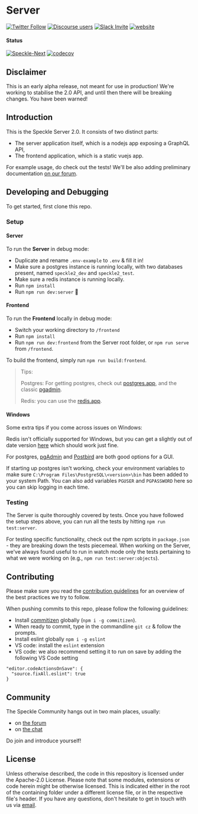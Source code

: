 # Server

[![Twitter Follow](https://img.shields.io/twitter/follow/SpeckleSystems?style=social)](https://twitter.com/SpeckleSystems) [![Discourse users](https://img.shields.io/discourse/users?server=https%3A%2F%2Fdiscourse.speckle.works&style=flat-square)](https://discourse.speckle.works)
[![Slack Invite](https://img.shields.io/badge/-slack-grey?style=flat-square&logo=slack)](https://speckle-works.slack.com/join/shared_invite/enQtNjY5Mzk2NTYxNTA4LTU4MWI5ZjdhMjFmMTIxZDIzOTAzMzRmMTZhY2QxMmM1ZjVmNzJmZGMzMDVlZmJjYWQxYWU0MWJkYmY3N2JjNGI) [![website](https://img.shields.io/badge/www-speckle.systems-royalblue?style=flat-square)](https://speckle.systems)

#### Status

[![Speckle-Next](https://circleci.com/gh/specklesystems/Server.svg?style=svg&circle-token=76eabd350ea243575cbb258b746ed3f471f7ac29)](https://github.com/Speckle-Next/SpeckleServer/) [![codecov](https://codecov.io/gh/Speckle-Next/SpeckleServer/branch/master/graph/badge.svg?token=PHZWVNUVFE)](https://codecov.io/gh/Speckle-Next/SpeckleServer)

## Disclaimer
This is an early alpha release, not meant for use in production! We're working to stabilise the 2.0 API, and until then there will be breaking changes. You have been warned!

## Introduction

This is the Speckle Server 2.0. It consists of two distinct parts: 

- The server application itself, which is a nodejs app exposing a GraphQL API,
- The frontend application, which is a static vuejs app.

For example usage, do check out the tests! We'll be also adding preliminary documentation [on our forum](https://discourse.speckle.works/c/speckle-insider/10).

## Developing and Debugging

To get started, first clone this repo. 

### Setup

#### Server

To run the **Server** in debug mode:

- Duplicate and rename `.env-example` to `.env` & fill it in! 
- Make sure a postgres instance is running locally, with two databases present, named `speckle2_dev` and `speckle2_test`.
- Make sure a redis instance is running locally. 
- Run `npm install`
- Run `npm run dev:server` 🚀

#### Frontend

To run the **Frontend** locally in debug mode:

- Switch your working directory to `/frontend`
- Run `npm install`
- Run `npm run dev:frontend` from the Server root folder, or `npm run serve` from `/frontend`. 

To build the frontend, simply run `npm run build:frontend`. 

> Tips: 
> 
> Postgres: For getting postgres, check out [postgres.app](https://postgresapp.com/), and the classic [pgadmin](https://www.pgadmin.org/download/pgadmin-4-macos/).
> 
> Redis: you can use the [redis.app](https://jpadilla.github.io/redisapp/).

#### Windows

Some extra tips if you come across issues on Windows:

Redis isn't officially supported for Windows, but you can get a slightly out of date version [here](https://github.com/microsoftarchive/redis/releases/tag/win-3.0.504) which should work just fine.

For postgres, [pgAdmin](https://www.pgadmin.org/download/pgadmin-4-windows/) and [Postbird](https://github.com/Paxa/postbird/releases) are both good options for a GUI.

If starting up postgres isn't working, check your environment variables to make sure `C:\Program Files\PostgreSQL\<version>\bin` has been added to your system Path. You can also add variables `PGUSER` and `PGPASSWORD` here so you can skip logging in each time.

### Testing

The Server is quite thoroughly covered by tests. Once you have followed the setup steps above, you can run all the tests by hitting `npm run test:server`. 

For testing specific functionality, check out the npm scripts in `package.json` - they are breaking down the tests piecemeal. When working on the Server, we've always found useful to run in watch mode only the tests pertaining to what we were working on (e.g., `npm run test:server:objects`). 

## Contributing

Please make sure you read the [contribution guidelines](CONTRIBUTING.md) for an overview of the best practices we try to follow.

When pushing commits to this repo, please follow the following guidelines:

- Install [commitizen](https://www.npmjs.com/package/commitizen#commitizen-for-contributors) globally (`npm i -g commitizen`).
- When ready to commit, type in the commandline `git cz` & follow the prompts.
- Install eslint globally `npm i -g eslint`
- VS code: install the `eslint` extension
- VS code: we also recommend setting it to run on save by adding the following VS Code setting 
```    
"editor.codeActionsOnSave": {
  "source.fixAll.eslint": true
}
```

## Community 

The Speckle Community hangs out in two main places, usually: 
- on [the forum](https://discourse.speckle.works)
- on [the chat](https://speckle-works.slack.com/join/shared_invite/enQtNjY5Mzk2NTYxNTA4LTU4MWI5ZjdhMjFmMTIxZDIzOTAzMzRmMTZhY2QxMmM1ZjVmNzJmZGMzMDVlZmJjYWQxYWU0MWJkYmY3N2JjNGI) 

Do join and introduce yourself! 

## License
Unless otherwise described, the code in this repository is licensed under the Apache-2.0 License. Please note that some modules, extensions or code herein might be otherwise licensed. This is indicated either in the root of the containing folder under a different license file, or in the respective file's header. If you have any questions, don't hesitate to get in touch with us via [email](mailto:hello@speckle.systems).
